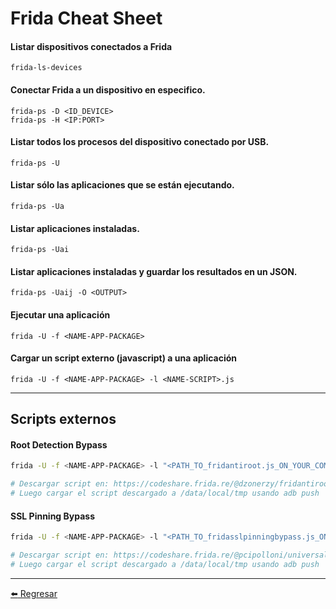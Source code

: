 # Frida Cheat Sheet

#### Listar dispositivos conectados a Frida
```
frida-ls-devices
```

#### Conectar Frida a un dispositivo en especifico.
```
frida-ps -D <ID_DEVICE>
frida-ps -H <IP:PORT>
```

#### Listar todos los procesos del dispositivo conectado por USB.
```
frida-ps -U
```

#### Listar sólo las aplicaciones que se están ejecutando.
```
frida-ps -Ua
```

#### Listar aplicaciones instaladas.
```
frida-ps -Uai
```

#### Listar aplicaciones instaladas y guardar los resultados en un JSON.
```
frida-ps -Uaij -O <OUTPUT>
```

#### Ejecutar una aplicación
```
frida -U -f <NAME-APP-PACKAGE>
```

#### Cargar un script externo (javascript) a una aplicación
```
frida -U -f <NAME-APP-PACKAGE> -l <NAME-SCRIPT>.js
```

---

## Scripts externos

#### Root Detection Bypass
```bash
frida -U -f <NAME-APP-PACKAGE> -l "<PATH_TO_fridantiroot.js_ON_YOUR_COMPUTER>" --no-pause

# Descargar script en: https://codeshare.frida.re/@dzonerzy/fridantiroot/
# Luego cargar el script descargado a /data/local/tmp usando adb push
```

#### SSL Pinning Bypass
```bash
frida -U -f <NAME-APP-PACKAGE> -l "<PATH_TO_fridasslpinningbypass.js_ON_YOUR_COMPUTER>" --no-pause

# Descargar script en: https://codeshare.frida.re/@pcipolloni/universal-android-ssl-pinning-bypass-with-frida/
# Luego cargar el script descargado a /data/local/tmp usando adb push
```

---

[:arrow_left: Regresar](https://github.com/m4lal0/cheatsheets)
